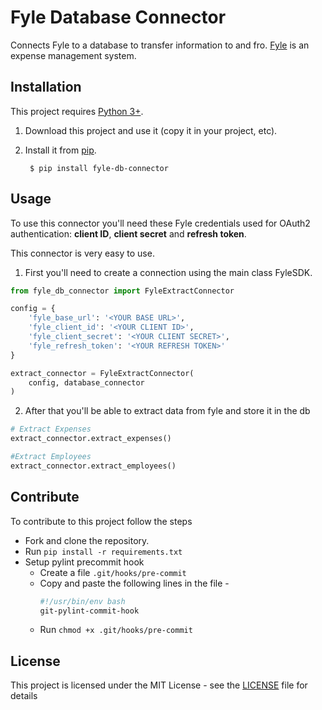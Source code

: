 # Fyle Database Connector
Connects Fyle to a database to transfer information to and fro. [Fyle](https://www.fylehq.com/) is an expense management system.

## Installation

This project requires [Python 3+](https://www.python.org/downloads/).

1. Download this project and use it (copy it in your project, etc).
2. Install it from [pip](https://pypi.org).

        $ pip install fyle-db-connector

## Usage

To use this connector you'll need these Fyle credentials used for OAuth2 authentication: **client ID**, **client secret** and **refresh token**.

This connector is very easy to use.
1. First you'll need to create a connection using the main class FyleSDK.
```python
from fyle_db_connector import FyleExtractConnector

config = {
    'fyle_base_url': '<YOUR BASE URL>',
    'fyle_client_id': '<YOUR CLIENT ID>',
    'fyle_client_secret': '<YOUR CLIENT SECRET>',
    'fyle_refresh_token': '<YOUR REFRESH TOKEN>' 
}

extract_connector = FyleExtractConnector(
    config, database_connector
)
```
2. After that you'll be able to extract data from fyle and store it in the db
```python
# Extract Expenses
extract_connector.extract_expenses()

#Extract Employees
extract_connector.extract_employees()
```

## Contribute

To contribute to this project follow the steps

* Fork and clone the repository.
* Run `pip install -r requirements.txt`
* Setup pylint precommit hook
    * Create a file `.git/hooks/pre-commit`
    * Copy and paste the following lines in the file - 
        ```bash
        #!/usr/bin/env bash 
        git-pylint-commit-hook
        ```
     * Run `chmod +x .git/hooks/pre-commit`
## License

This project is licensed under the MIT License - see the [LICENSE](LICENSE) file for details
